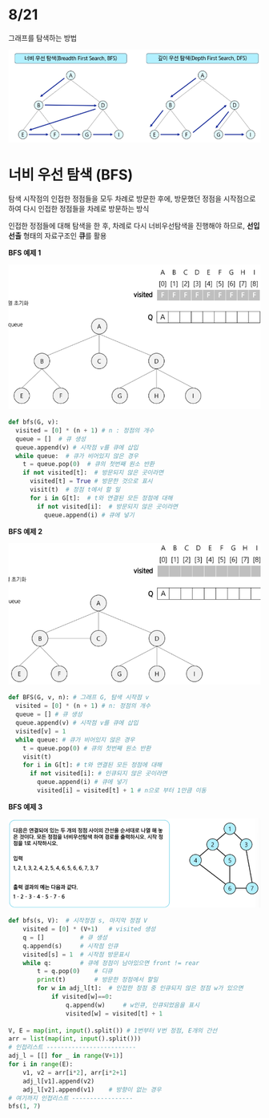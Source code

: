# 8/21

그래프를 탐색하는 방법

![alt text](<images/08_21/스크린샷 2025-08-21 090714.png>)

# 너비 우선 탐색 (BFS)
탐색 시작점의 인접한 정점들을 모두 차례로 방문한 후에, 방문했던 정점을 시작점으로 하여 다시 인접한 정점들을 차례로 방문하는 방식

인접한 정점들에 대해 탐색을 한 후, 차례로 다시 너비우선탐색을 진행해야 하므로, **선입선출** 형태의 자료구조인 **큐**를 활용

**BFS 예제 1**

![alt text](<images/08_21/스크린샷 2025-08-21 095131.png>)

```python
def bfs(G, v):
  visited = [0] * (n + 1) # n : 정점의 개수
  queue = []  # 큐 생성
  queue.append(v) # 시작점 v를 큐에 삽입
  while queue:  # 큐가 비어있지 않은 경우
    t = queue.pop(0)  # 큐의 첫번째 원소 반환
    if not visited[t]:  # 방문되지 않은 곳이라면
      visited[t] = True # 방문한 것으로 표시
      visit(t)  # 정점 t에서 할 일
      for i in G[t]:  # t와 연결된 모든 정점에 대해
        if not visited[i]:  # 방문되지 않은 곳이라면
          queue.append(i) # 큐에 넣기
```

**BFS 예제 2**

![alt text](<images/08_21/스크린샷 2025-08-21 095211.png>)

```python
def BFS(G, v, n): # 그래프 G, 탐색 시작점 v
  visited = [0] * (n + 1) # n: 정점의 개수
  queue = [] # 큐 생성
  queue.append(v) # 시작점 v를 큐에 삽입
  visited[v] = 1
  while queue: # 큐가 비어있지 않은 경우
    t = queue.pop(0) # 큐의 첫번째 원소 반환
    visit(t)
    for i in G[t]: # t와 연결된 모든 정점에 대해
      if not visited[i]: # 인큐되지 않은 곳이라면
        queue.append(i) # 큐에 넣기
        visited[i] = visited[t] + 1 # n으로 부터 1만큼 이동
```

**BFS 예제 3**

![alt text](<images/08_21/스크린샷 2025-08-21 101451.png>)

```python
def bfs(s, V):  # 시작정점 s, 마지막 정점 V
    visited = [0] * (V+1)   # visited 생성
    q = []          # 큐 생성
    q.append(s)     # 시작점 인큐
    visited[s] = 1  # 시작점 방문표시
    while q:        # 큐에 정점이 남아있으면 front != rear
        t = q.pop(0)    # 디큐
        print(t)        # 방문한 정점에서 할일
        for w in adj_l[t]:  # 인접한 정점 중 인큐되지 않은 정점 w가 있으면
            if visited[w]==0:
                q.append(w)     # w인큐, 인큐되었음을 표시
                visited[w] = visited[t] + 1

V, E = map(int, input().split()) # 1번부터 V번 정점, E개의 간선
arr = list(map(int, input().split()))
# 인접리스트 -------------------------
adj_l = [[] for _ in range(V+1)]
for i in range(E):
    v1, v2 = arr[i*2], arr[i*2+1]
    adj_l[v1].append(v2)
    adj_l[v2].append(v1)    # 방향이 없는 경우
# 여기까지 인접리스트 -----------------
bfs(1, 7)
```

